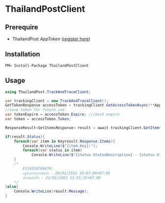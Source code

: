 # ThailandPostClient

## Prerequire
- ThailandPost *AppToken* ([register here](https://track.thailandpost.co.th/))
## Installation
```
PM> Install-Package ThailandPostClient
```
## Usage

```csharp
using ThailandPost.TrackAndTraceClient;

var trackingClient = new TrackAndTraceClient();
GetTokenResponse accessToken = trackingClient.GetAccessTokenAsync(**AppToken**);
//save token for future use
var tokenExpire = accessToken.Expire; //check expire
var token = accessToken.Token;

ResponseResult<GetItemsResponse> result = await trackingClient.GetItemsAsync(token, new string[]{"EY145587896TH","RC338848854TH"},ThailandPost.Language.TH);

if(result.Status){
    foreach(var item in Keyresult.Response.Items){
        Console.WriteLine($"{item.Key}:");
        foreach(var status in item)
            Console.WriteLine($"{status.StatusDescription} - {status.StatusDate}")
    }
    /* 
        EY145587896TH:
        อยู่ระหว่างการขนส่ง - 20/01/2563 18:07:00+07:00
        นำจ่ายสำเร็จ - 21/01/2563 12:55:35+07:00
    */
}else{
    Console.WriteLine(result.Message);
}
```
